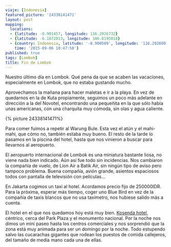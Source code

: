 ```yaml
---
viaje: [Indonesia]
featured_picture: '24338141471'
layout: post
mapping:
  locations:
  - {latitude: -8.901457, longitude: 116.2926732}
  - {latitude: -6.1872013, longitude: 106.8195018}
  - {country: Indonesia, latitude: '-8.900589', longitude: '116.292600', place: Sengkol,
    time: '2015-09-06 10:47:58'}
published: true
tags: [Lombok]
title: Fin de Lombok
---
```


Nuestro último día en Lombok. Qué pena da que se acaben las vacaciones, especialmente en Lombok, que no estaba gustando mucho.

Aprovechamos la mañana para hacer maletas e ir a la playa. En vez de quedarnos en la de Kuta propiamente, seguimos un poco más adelante en dirección a la del Novotel, encontrando una pequeñita en la que sólo había unas americanas, con una charquita muy cómoda, sin olas y agua caliente.

{% picture 24338141471%}

Para comer fuimos a repetir al Warung Bule. Esta vez el atún y el mahi-mahi, que cómo no, también estaba muy bueno.
El resto de la tarde lo pasamos en la piscina del hotel, hasta que nos vinieron a buscar para llevarnos al aeropuerto.

El aeropuerto internacional de Lombok es una miniatura bastante liosa, no viene nada bien indicado. Aún así fue todo sin incidencias. Nos cambiaron la compañía de vuelo, de Lion Air a Batik Air, sin ningún tipo de aviso pero tampoco problema. Buena compañía, avión grande, asientos espaciosos todos con pantalla de televisión con películas...

En Jakarta cogimos un taxi al hotel. Acordamos precio fijo de 250000IDR. Para la próxima, esperar más tiempo, coger uno Blue Bird en vez de la compañía de taxis blancos que no usa taxímetro, nos hubiese salido más a cuenta.

El hotel en el que nos quedamos hoy está muy bien. [Kosenda hotel][kosenda], céntrico, cerca del Park Plaza y el monumento nacional. Por la noche nos dimos un mini paseo hasta los centros comerciales y nos sorprendió que la zona está muy animada para ser un domingo por la noche. Todo estupendo salvo las cucarachas gigantes que rodean los puestos de comida callejeros, del tamaño de media mano cada una de ellas.

[kosenda]: https://kosendahotel.com/